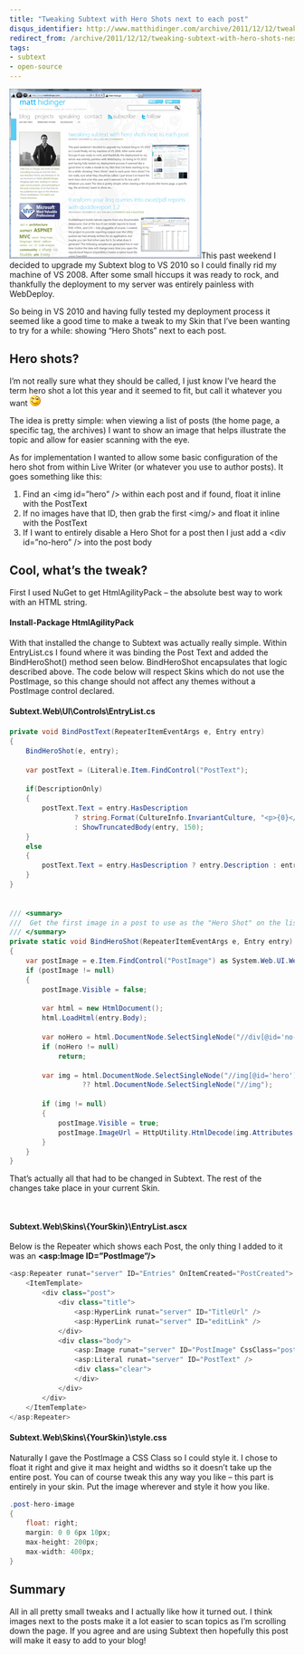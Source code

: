 ```yaml
---
title: "Tweaking Subtext with Hero Shots next to each post"
disqus_identifier: http://www.matthidinger.com/archive/2011/12/12/tweaking-subtext-with-hero-shots-next-to-each-post.aspx
redirect_from: /archive/2011/12/12/tweaking-subtext-with-hero-shots-next-to-each-post.aspx/
tags: 
- subtext
- open-source
---
```

[<img src="/images/subtext-content/www_matthidinger_com/Windows-Live-Writer/Modify_8E10/image_thumb_1.png" title="image" alt="image" width="339" height="300" />](/images/subtext-content/www_matthidinger_com/Windows-Live-Writer/Modify_8E10/image_4.png)This past weekend I decided to upgrade my Subtext blog to VS 2010 so I could finally rid my machine of VS 2008. After some small hiccups it was ready to rock, and thankfully the deployment to my server was entirely painless with WebDeploy.

So being in VS 2010 and having fully tested my deployment process it seemed like a good time to make a tweak to my Skin that I’ve been wanting to try for a while: showing “Hero Shots” next to each post.

Hero shots?
-----------

I’m not really sure what they should be called, I just know I’ve heard the term hero shot a lot this year and it seemed to fit, but call it whatever you want <img src="/images/subtext-content/www_matthidinger_com/Windows-Live-Writer/Modify_8E10/wlEmoticon-winkingsmile_2.png" alt="Winking smile" class="wlEmoticon wlEmoticon-winkingsmile" />

The idea is pretty simple: when viewing a list of posts (the home page, a specific tag, the archives) I want to show an image that helps illustrate the topic and allow for easier scanning with the eye.

As for implementation I wanted to allow some basic configuration of the hero shot from within Live Writer (or whatever you use to author posts). It goes something like this:

1.  Find an &lt;img id=”hero” /&gt; within each post and if found, float it inline with the PostText
2.  If no images have that ID, then grab the first &lt;img/&gt; and float it inline with the PostText
3.  If I want to entirely disable a Hero Shot for a post then I just add a &lt;div id=”no-hero” /&gt; into the post body

Cool, what’s the tweak?
-----------------------

First I used NuGet to get HtmlAgilityPack – the absolute best way to work with an HTML string.

#### Install-Package HtmlAgilityPack

With that installed the change to Subtext was actually really simple. Within EntryList.cs I found where it was binding the Post Text and added the BindHeroShot() method seen below. BindHeroShot encapsulates that logic described above. The code below will respect Skins which do not use the PostImage, so this change should not affect any themes without a PostImage control declared.

#### Subtext.Web\\UI\\Controls\\EntryList.cs

```csharp
private void BindPostText(RepeaterItemEventArgs e, Entry entry)
{
    BindHeroShot(e, entry);

    var postText = (Literal)e.Item.FindControl("PostText");

    if(DescriptionOnly)
    {
        postText.Text = entry.HasDescription
                ? string.Format(CultureInfo.InvariantCulture, "<p>{0}</p>", entry.Description)
                : ShowTruncatedBody(entry, 150);
    }
    else
    {
        postText.Text = entry.HasDescription ? entry.Description : entry.Body;
    }
}


/// <summary>
///  Get the first image in a post to use as the "Hero Shot" on the list of entries
/// </summary>
private static void BindHeroShot(RepeaterItemEventArgs e, Entry entry)
{
    var postImage = e.Item.FindControl("PostImage") as System.Web.UI.WebControls.Image;
    if (postImage != null)
    {
        postImage.Visible = false;

        var html = new HtmlDocument();
        html.LoadHtml(entry.Body);

        var noHero = html.DocumentNode.SelectSingleNode("//div[@id='no-hero']");
        if (noHero != null)
            return;

        var img = html.DocumentNode.SelectSingleNode("//img[@id='hero']")
                  ?? html.DocumentNode.SelectSingleNode("//img");
                
        if (img != null)
        {
            postImage.Visible = true;
            postImage.ImageUrl = HttpUtility.HtmlDecode(img.Attributes["src"].Value);
        }
    }
}
```

That’s actually all that had to be changed in Subtext. The rest of the changes take place in your current Skin.

 

#### Subtext.Web\\Skins\\{YourSkin}\\EntryList.ascx

Below is the Repeater which shows each Post, the only thing I added to it was an **&lt;asp:Image ID=”PostImage”/&gt;**

```csharp
<asp:Repeater runat="server" ID="Entries" OnItemCreated="PostCreated">
    <ItemTemplate>
        <div class="post">
            <div class="title">
                <asp:HyperLink runat="server" ID="TitleUrl" />
                <asp:HyperLink runat="server" ID="editLink" />
            </div>
            <div class="body">
                <asp:Image runat="server" ID="PostImage" CssClass="post-hero-image" />
                <asp:Literal runat="server" ID="PostText" />
                <div class="clear">
                </div>
            </div>
        </div>
    </ItemTemplate>
</asp:Repeater>
```

#### Subtext.Web\\Skins\\{YourSkin}\\style.css

Naturally I gave the PostImage a CSS Class so I could style it. I chose to float it right and give it max height and widths so it doesn’t take up the entire post. You can of course tweak this any way you like – this part is entirely in your skin. Put the image wherever and style it how you like.

```csharp
.post-hero-image
{
    float: right;
    margin: 0 0 6px 10px;
    max-height: 200px;
    max-width: 400px;
}
```

Summary
-------

All in all pretty small tweaks and I actually like how it turned out. I think images next to the posts make it a lot easier to scan topics as I’m scrolling down the page. If you agree and are using Subtext then hopefully this post will make it easy to add to your blog!

 

